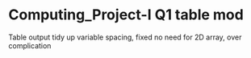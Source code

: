 # Computing_Project-I Q1 table mod
Table output tidy up
variable spacing, fixed
no need for 2D array, over complication
